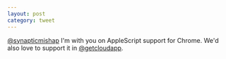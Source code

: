 ```yaml
---
layout: post
category: tweet
---
```

[@synapticmishap](http://twitter.com/synapticmishap) I'm with you on AppleScript support for Chrome. We'd also love to support it in [@getcloudapp](http://twitter.com/getcloudapp).
